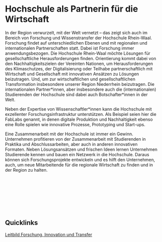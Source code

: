 








Hochschule als Partnerin für die Wirtschaft
===========================================









In der Region verwurzelt, mit der Welt vernetzt – das zeigt sich auch im Bereich von Forschung und Wissenstransfer der Hochschule Rhein\-Waal. Forschung findet auf unterschiedlichen Ebenen und mit regionalen und internationalen Partnerschaften statt. Dabei ist Forschung immer anwendungsbezogen. Die Hochschule Rhein\-Waal möchte Lösungen für gesellschaftliche Herausforderungen finden. Orientierung kommt dabei von den Nachhaltigkeitszielen der Vereinten Nationen, um Herausforderungen des Klimaschutzes, der Digitalisierung oder Teilhabe partnerschaftlich mit Wirtschaft und Gesellschaft mit innovativen Ansätzen zu Lösungen beizutragen. Und, um zur wirtschaftlichen und gesellschaftlichen Transformation insbesondere unserer Region Niederrhein beizutragen. Die internationalen Partner\*innen, aber insbesondere auch die (internationalen) Studierenden der Hochschule sind dabei auch Botschafter\*innen in der Welt.


Neben der Expertise von Wissenschaftler\*innen kann die Hochschule mit exzellenter Forschungsinfrastruktur unterstützen. Als Beispiel seien hier die FabLabs genannt, in denen digitale Produktion und Nachhaltigkeit ebenso eine Rolle spielen wie innovative Prozesse, Prototyping und Start\-ups.


Eine Zusammenarbeit mit der Hochschule ist immer ein Gewinn. Unternehmen profitieren von der Zusammenarbeit mit Studierenden in Praktika und Abschlussarbeiten, aber auch in anderen innovativen Formaten. Neben Lösungsansätzen und frischen Ideen lernen Unternehmen Studierende kennen und bauen ein Netzwerk in die Hochschule. Daraus können sich Forschungsprojekte entwickeln und es hilft den Unternehmen, auch, um neue Mitarbeitende für die regionale Wirtschaft zu finden und in der Region zu halten.


 


 


 


 







Quicklinks
----------



[Leitbild Forschung, Innovation und Transfer](https://www.hochschule-rhein-waal.de/sites/default/files/documents/2021/11/30/leitbild_forschung_innovation_und_transfer.pdf)









